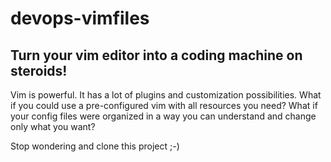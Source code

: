 devops-vimfiles
===============

Turn your vim editor into a coding machine on steroids!
-------------------------------------------------------

Vim is powerful. It has a lot of plugins and customization possibilities. What if you could use a pre-configured vim with all resources you need? What if your config files were organized in a way you can understand and change only what you want? 

Stop wondering and clone this project ;-)
